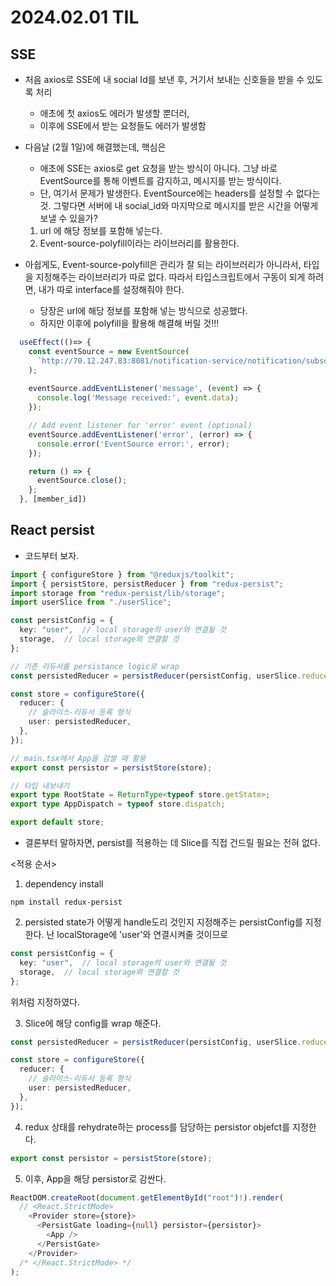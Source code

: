 # 2024.02.01 TIL

## SSE
- 처음 axios로 SSE에 내 social Id를 보낸 후, 거기서 보내는 신호들을 받을 수 있도록 처리
    - 애초에 첫 axios도 에러가 발생할 뿐더러,
    - 이후에 SSE에서 받는 요청들도 에러가 발생함

- 다음날 (2월 1일)에 해결했는데, 핵심은
    - 애초에 SSE는 axios로 get 요청을 받는 방식이 아니다. 그냥 바로 EventSource를 통해 이벤트를 감지하고, 메시지를 받는 방식이다. 
    - 단, 여기서 문제가 발생한다. EventSource에는 headers를 설정할 수 없다는 것. 그렇다면 서버에 내 social_id와 마지막으로 메시지를 받은 시간을 어떻게 보낼 수 있을가?
    1. url 에 해당 정보를 포함해 넣는다.
    2. Event-source-polyfill이라는 라이브러리를 활용한다.
- 아쉽게도, Event-source-polyfill은 관리가 잘 되는 라이브러리가 아니라서, 타입을 지정해주는 라이브러리가 따로 없다. 따라서 타입스크립트에서 구동이 되게 하려면, 내가 따로 interface를 설정해줘야 한다.
    - 당장은 url에 해당 정보를 포함해 넣는 방식으로 성공했다.
    - 하지만 이후에 polyfill을 활용해 해결해 버릴 것!!!

```typescript
  useEffect(()=> {
    const eventSource = new EventSource(
      `http://70.12.247.83:8081/notification-service/notification/subscribe/${member_id}/${last_message}`
    );
      
    eventSource.addEventListener('message', (event) => {
      console.log('Message received:', event.data);
    });

    // Add event listener for 'error' event (optional)
    eventSource.addEventListener('error', (error) => {
      console.error('EventSource error:', error);
    });

    return () => {
      eventSource.close();
    };
  }, [member_id])
```

## React persist
- 코드부터 보자.
```typescript
import { configureStore } from "@reduxjs/toolkit";
import { persistStore, persistReducer } from "redux-persist";
import storage from "redux-persist/lib/storage";
import userSlice from "./userSlice";

const persistConfig = {
  key: "user",  // local storage의 user와 연결될 것
  storage,  // local storage와 연결할 것
};

// 기존 리듀서를 persistance logic로 wrap
const persistedReducer = persistReducer(persistConfig, userSlice.reducer);

const store = configureStore({
  reducer: {
    // 슬라이스-리듀서 등록 형식
    user: persistedReducer,
  },
});

// main.tsx에서 App을 감쌀 때 활용
export const persistor = persistStore(store);

// 타입 내보내기
export type RootState = ReturnType<typeof store.getState>;
export type AppDispatch = typeof store.dispatch;

export default store;

```
- 결론부터 말하자면, persist를 적용하는 데 Slice를 직접 건드릴 필요는 전혀 없다.

<적용 순서>
1. dependency install
```
npm install redux-persist
```

2. persisted state가 어떻게 handle도리 것인지 지정해주는 persistConfig를 지정한다. 난 localStorage에 'user'와 연결시켜줄 것이므로 
```typescript
const persistConfig = {
  key: "user",  // local storage의 user와 연결될 것
  storage,  // local storage와 연결할 것
};
```
위처럼 지정하였다.

3. Slice에 해당 config를 wrap 해준다.
```typescript
const persistedReducer = persistReducer(persistConfig, userSlice.reducer);

const store = configureStore({
  reducer: {
    // 슬라이스-리듀서 등록 형식
    user: persistedReducer,
  },
});
```

4. redux 상태를 rehydrate하는 process를 담당하는 persistor objefct를 지정한다.
```typescript
export const persistor = persistStore(store);
```

5. 이후, App을 해당 persistor로 감싼다.
```typescript
ReactDOM.createRoot(document.getElementById("root")!).render(
  // <React.StrictMode>
    <Provider store={store}>
      <PersistGate loading={null} persistor={persistor}>
        <App />
      </PersistGate>
    </Provider>
  /* </React.StrictMode> */
);
```